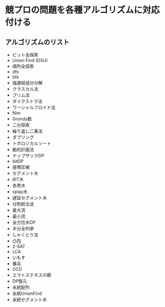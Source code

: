 # 競プロの問題を各種アルゴリズムに対応付ける

## アルゴリズムのリスト

- ビット全探索
- Union Find (DSU)
- 順列全探索
- dfs
- bfs
- 強連結成分分解
- クラスカル法
- プリム法
- ダイクストラ法
- ワーシャルフロイド法
- Nim
- Grundy数
- 二分探索
- 繰り返し二乗法
- ダブリング
- トポロジカルソート
- 動的計画法
- ナップザックDP
- bitDP
- 座標圧縮
- セグメント木
- BIT木
- 赤黒木
- splay木
- 遅延セグメント木
- 分割統治法
- 最大流
- 最小流
- 全方位木DP
- 半分全列挙
- しゃくとり法
- 凸包
- 2-SAT
- LCA
- いもす
- 番兵
- GCD
- エラトステネスの篩
- DP復元
- 永続配列
- 永続UnionFind
- 永続セグメント木
